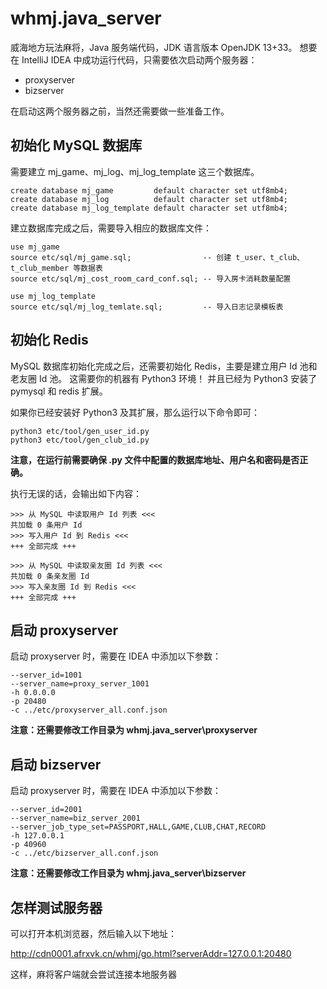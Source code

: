 # whmj.java_server

威海地方玩法麻将，Java 服务端代码，JDK 语言版本 OpenJDK 13+33。
想要在 IntelliJ IDEA 中成功运行代码，只需要依次启动两个服务器：

- proxyserver
- bizserver

在启动这两个服务器之前，当然还需要做一些准备工作。

## 初始化 MySQL 数据库
需要建立 mj_game、mj_log、mj_log_template 这三个数据库。

```
create database mj_game         default character set utf8mb4;
create database mj_log          default character set utf8mb4;
create database mj_log_template default character set utf8mb4;
```

建立数据库完成之后，需要导入相应的数据库文件：

```
use mj_game
source etc/sql/mj_game.sql;                -- 创建 t_user、t_club、t_club_member 等数据表
source etc/sql/mj_cost_room_card_conf.sql; -- 导入房卡消耗数量配置

use mj_log_template
source etc/sql/mj_log_temlate.sql;         -- 导入日志记录模板表
```

## 初始化 Redis
MySQL 数据库初始化完成之后，还需要初始化 Redis，主要是建立用户 Id 池和老友圈 Id 池。
这需要你的机器有 Python3 环境！
并且已经为 Python3 安装了 pymysql 和 redis 扩展。

如果你已经安装好 Python3 及其扩展，那么运行以下命令即可：

```
python3 etc/tool/gen_user_id.py
python3 etc/tool/gen_club_id.py
```

**注意，在运行前需要确保 .py 文件中配置的数据库地址、用户名和密码是否正确。**

执行无误的话，会输出如下内容：

```
>>> 从 MySQL 中读取用户 Id 列表 <<<
共加载 0 条用户 Id
>>> 写入用户 Id 到 Redis <<<
+++ 全部完成 +++

>>> 从 MySQL 中读取亲友圈 Id 列表 <<<
共加载 0 条亲友圈 Id
>>> 写入亲友圈 Id 到 Redis <<<
+++ 全部完成 +++
```

## 启动 proxyserver
启动 proxyserver 时，需要在 IDEA 中添加以下参数：

```
--server_id=1001
--server_name=proxy_server_1001
-h 0.0.0.0
-p 20480
-c ../etc/proxyserver_all.conf.json
```

**注意：还需要修改工作目录为 whmj.java_server\proxyserver**

## 启动 bizserver
启动 proxyserver 时，需要在 IDEA 中添加以下参数：

```
--server_id=2001
--server_name=biz_server_2001
--server_job_type_set=PASSPORT,HALL,GAME,CLUB,CHAT,RECORD
-h 127.0.0.1
-p 40960
-c ../etc/bizserver_all.conf.json
```

**注意：还需要修改工作目录为 whmj.java_server\bizserver**

## 怎样测试服务器
可以打开本机浏览器，然后输入以下地址：

http://cdn0001.afrxvk.cn/whmj/go.html?serverAddr=127.0.0.1:20480

这样，麻将客户端就会尝试连接本地服务器
